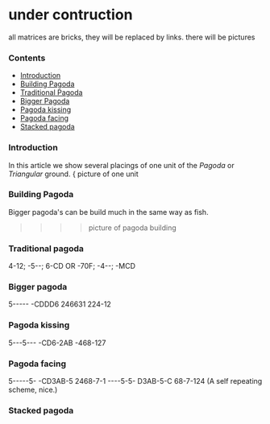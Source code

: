 # under contruction
all matrices are bricks, they will be replaced by links.
there will be pictures

### Contents
* [Introduction](#introduction)
* [Building Pagoda](#building-pagoda)
* [Traditional Pagoda](#traditional-pagoda)
* [Bigger Pagoda](#bigger-pagoda)
* [Pagoda kissing](#pagoda-kissing)
* [Pagoda facing](#pagoda-facing)
* [Stacked pagoda](#stacked-pagoda)


### Introduction
In this article we show several placings of one unit of the _Pagoda_ or _Triangular_ ground.
{ picture of one unit

### Building Pagoda
Bigger pagoda's can be build much in the same way as fish.
>>>> picture of pagoda building

### Traditional pagoda
4-12; -5--; 6-CD OR -70F; -4--; -MCD

### Bigger pagoda
5-----
-CDDD6
246631
224-12

### Pagoda kissing
5---5---
-CD6-2AB
-468-127

### Pagoda facing
5-----5-
-CD3AB-5
2468-7-1
----5-5-
D3AB-5-C
68-7-124
(A self repeating scheme, nice.)

### Stacked pagoda